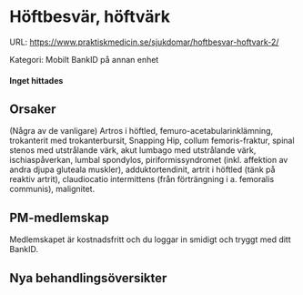 # Höftbesvär, höftvärk

URL: https://www.praktiskmedicin.se/sjukdomar/hoftbesvar-hoftvark-2/



Kategori: Mobilt BankID på annan enhet

#### Inget hittades

## Orsaker

(Några av de vanligare) Artros i höftled, femuro-acetabularinklämning, trokanterit med trokanterbursit, Snapping Hip, collum femoris-fraktur, spinal stenos med utstrålande värk, akut lumbago med utstrålande värk, ischiaspåverkan, lumbal spondylos, piriformissyndromet (inkl. affektion av andra djupa gluteala muskler), adduktortendinit, artrit i höftled (tänk på reaktiv artrit), claudiocatio intermittens (från förträngning i a. femoralis communis), malignitet.

## PM-medlemskap

Medlemskapet är kostnadsfritt och du loggar in smidigt och tryggt med ditt BankID.

## Nya behandlingsöversikter

